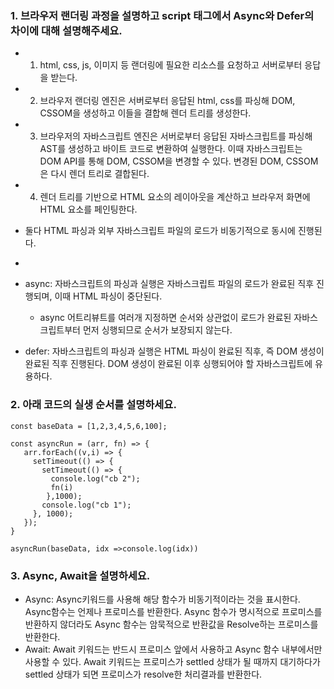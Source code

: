 ### 1. 브라우저 랜더링 과정을 설명하고 script 태그에서 Async와 Defer의 차이에 대해 설명해주세요.

 - 1. html, css, js, 이미지 등 랜더링에 필요한 리소스를 요청하고 서버로부터 응답을 받는다.
 - 2. 브라우저 랜더링 엔진은 서버로부터 응답된 html, css를 파싱해 DOM, CSSOM을 생성하고 이들을 결합해 렌더 트리를 생성한다.
 - 3. 브라우저의 자바스크립트 엔진은 서버로부터 응답된 자바스크립트를 파싱해 AST를 생성하고 바이트 코드로 변환하여 실행한다. 이때 자바스크립트는 DOM API를 통해 DOM, CSSOM을 변경할 수 있다. 변경된 DOM, CSSOM은 다시 렌더 트리로 결합된다.
 - 4. 렌더 트리를 기반으로 HTML 요소의 레이아웃을 계산하고 브라우저 화면에 HTML 요소를 페인팅한다.

 - 둘다 HTML 파싱과 외부 자바스크립트 파일의 로드가 비동기적으로 동시에 진행된다.
 - 
 - async: 자바스크립트의 파싱과 실행은 자바스크립트 파일의 로드가 완료된 직후 진행되며, 이때 HTML 파싱이 중단된다.
   - async 어트리뷰트를 여러개 지정하면 순서와 상관없이 로드가 완료된 자바스크립트부터 먼저 싱행되므로 순서가 보장되지 않는다.
 - defer: 자바스크립트의 파싱과 실행은 HTML 파싱이 완료된 직후, 즉 DOM 생성이 완료된 직후 진행된다. DOM 생성이 완료된 이후 싱행되어야 할 자바스크립트에 유용하다.
  
### 2. 아래 코드의 실생 순서를 설명하세요.
```
const baseData = [1,2,3,4,5,6,100];

const asyncRun = (arr, fn) => {
   arr.forEach((v,i) => {
     setTimeout(() => {
       setTimeout(() => {
         console.log("cb 2");
         fn(i)
        },1000);
       console.log("cb 1");
     }, 1000);
   });
}

asyncRun(baseData, idx =>console.log(idx))
```

### 3. Async, Await을 설명하세요.
 - Async: Async키워드를 사용해 해당 함수가 비동기적이라는 것을 표시한다. Async함수는 언제나 프로미스를 반환한다. Async 함수가 명시적으로 프로미스를 반환하지 않더라도 Async 함수는 암묵적으로 반환값을 Resolve하는 프로미스를 반환한다.
 - Await: Await 키워드는 반드시 프로미스 앞에서 사용하고 Async 함수 내부에서만 사용할 수 있다. Await 키워드는 프로미스가 settled 상태가 될 때까지 대기하다가 settled 상태가 되면 프로미스가 resolve한 처리결과를 반환한다. 
